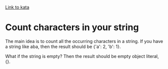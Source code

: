 [Link to kata](https://www.codewars.com/kata/52efefcbcdf57161d4000091/train/javascript)

# Count characters in your string

The main idea is to count all the occurring characters in a string. If you have a string like aba, then the result should be {'a': 2, 'b': 1}.

What if the string is empty? Then the result should be empty object literal, {}.
